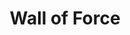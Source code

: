 ---
title: "Wall of Force"
permalink: /spells/wall-of-force/
tags:
  - Spell
  - 5th Level
  - Evocation
available_for:
  - Wizard
level: "5th Level"
school: "Evocation"
range: "120 ft"
comp:
  - V
  - S
  - M
material: "a pinch of powder made by crushing a clear gemstone."
duration: "10 Minutes"
concentration: true
description: |
  An invisible wall of force springs into existence at a point you choose within range. The wall appears in any orientation you choose, as a horizontal or vertical barrier or at an angle. It can be free floating or resting on a solid surface. You can form it into a hemispherical dome or a sphere with a radius of up to 10 feet, or you can shape a flat surface made up of ten 10-foot-by-10-foot panels. Each panel must be contiguous with another panel. In any form, the wall is 1/4 inch thick. It lasts for the duration. If the wall cuts through a creature's space when it appears, the creature is pushed to one side of the wall (your choice which side).

  Nothing can physically pass through the wall. It is immune to all damage and can't be dispelled by dispel magic. A disintegrate spell destroys the wall instantly, however. The wall also extends into the Ethereal Plane, blocking ethereal travel through the wall.
excerpt: "An invisible wall of force springs into existence at a point you choose within range."
source: "Basic Rules"
---